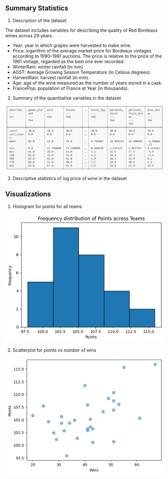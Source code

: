 ## Summary Statistics

1. Description of the dataset

The dataset includes variables for describing the quality of Red Bordeaux wines across 29 years. 

* Year: year in which grapes were harvested to make wine.
* Price: logarithm of the average market price for Bordeaux vintages according to 1990–1991 auctions. The price is relative to the price of the 1961 vintage, regarded as the best one ever recorded.
* WinterRain: winter rainfall (in mm).
* AGST: Average Growing Season Temperature (in Celsius degrees).
* HarvestRain: harvest rainfall (in mm).
* Age: age of the wine measured as the number of years stored in a cask.
* FrancePop: population of France at Year (in thousands).

2. Summary of the quantitative variables in the dataset

![Alt text](figures/summary.png)

3. Descriptive statistics of log price of wine in the dataset

## Visualizations

1. Histogram for points for all teams

![Alt text](figures/points.png)

2. Scatterplot for points vs number of wins

![Alt text](figures/scatter.png)